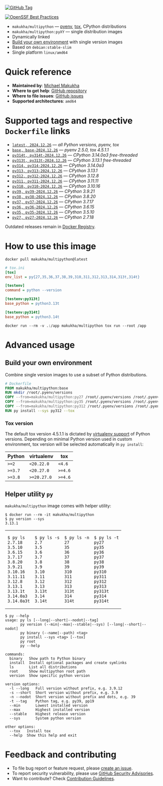 [![GitHub Tag](https://img.shields.io/github/v/tag/makukha/multipython?label=GitHub%20Tag)](https://github.com/makukha/multipython)

[![OpenSSF Best Practices](https://www.bestpractices.dev/projects/9755/badge)](https://www.bestpractices.dev/projects/9755)


* `makukha/multipython` — [pyenv](https://github.com/pyenv/pyenv), [tox](https://tox.wiki), CPython distributions
* `makukha/multipython:pyXY` — single distribution images
* Dynamically linked
* [Build your own environment](#build-your-own-environment) with single version images
* Based on `debian:stable-slim`
* Single platform `linux/amd64`


# Quick reference

* **Maintained by**: [Michael Makukha](https://github.com/makukha)
* **Where to get help**: [GitHub repository](https://github.com/makukha/multipython)
* **Where to file issues**: [GitHub issues](https://github.com/makukha/multipython/issues)
* **Supported architectures**: `amd64`


# Supported tags and respective `Dockerfile` links

* [`latest, 2024.12.26`](https://github.com/makukha/multipython/blob/v2024.12.26/Dockerfile) — *all Python versions, pyenv, tox*
* [`base, base-2024.12.26`](https://github.com/makukha/multipython/blob/v2024.12.26/Dockerfile) — *pyenv 2.5.0, tox 4.5.1.1*
* [`py314t, py314t-2024.12.26`](https://github.com/makukha/multipython/blob/v2024.12.26/Dockerfile) — *CPython 3.14.0a3 free-threaded*
* [`py313t, py313t-2024.12.26`](https://github.com/makukha/multipython/blob/v2024.12.26/Dockerfile) — *CPython 3.13.1 free-threaded*
* [`py314, py314-2024.12.26`](https://github.com/makukha/multipython/blob/v2024.12.26/Dockerfile) — *CPython 3.14.0a3*
* [`py313, py313-2024.12.26`](https://github.com/makukha/multipython/blob/v2024.12.26/Dockerfile) — *CPython 3.13.1*
* [`py312, py312-2024.12.26`](https://github.com/makukha/multipython/blob/v2024.12.26/Dockerfile) — *CPython 3.12.8*
* [`py311, py311-2024.12.26`](https://github.com/makukha/multipython/blob/v2024.12.26/Dockerfile) — *CPython 3.11.11*
* [`py310, py310-2024.12.26`](https://github.com/makukha/multipython/blob/v2024.12.26/Dockerfile) — *CPython 3.10.16*
* [`py39, py39-2024.12.26`](https://github.com/makukha/multipython/blob/v2024.12.26/Dockerfile) — *CPython 3.9.21*
* [`py38, py38-2024.12.26`](https://github.com/makukha/multipython/blob/v2024.12.26/Dockerfile) — *CPython 3.8.20*
* [`py37, py37-2024.12.26`](https://github.com/makukha/multipython/blob/v2024.12.26/Dockerfile) — *CPython 3.7.17*
* [`py36, py36-2024.12.26`](https://github.com/makukha/multipython/blob/v2024.12.26/Dockerfile) — *CPython 3.6.15*
* [`py35, py35-2024.12.26`](https://github.com/makukha/multipython/blob/v2024.12.26/Dockerfile) — *CPython 3.5.10*
* [`py27, py27-2024.12.26`](https://github.co-m/makukha/multipython/blob/v2024.12.26/Dockerfile) — *CPython 2.7.18*

Outdated releases remain in [Docker Registry](https://hub.docker.com/r/makukha/multipython/tags).


# How to use this image

```shell
docker pull makukha/multipython@latest
```

```ini
# tox.ini
[tox]
env_list = py{27,35,36,37,38,39,310,311,312,313,314,313t,314t}

[testenv]
command = python --version

[testenv:py313t]
base_python = python3.13t

[testenv:py314t]
base_python = python3.14t
```

```shell
docker run --rm -v .:/app makukha/multipython tox run --root /app
```


# Advanced usage

## Build your own environment

Combine single version images to use a subset of Python distributions.

```Dockerfile
# Dockerfile
FROM makukha/multipython:base
RUN mkdir /root/.pyenv/versions
COPY --from=makukha/multipython:py27 /root/.pyenv/versions /root/.pyenv/versions/
COPY --from=makukha/multipython:py35 /root/.pyenv/versions /root/.pyenv/versions/
COPY --from=makukha/multipython:py312 /root/.pyenv/versions /root/.pyenv/versions/
RUN py install --sys py312 --tox
```
### Tox version

The default tox version 4.5.1.1 is dictated by [virtualenv support](https://virtualenv.pypa.io/en/latest/changelog.html) of Python versions. Depending on minimal Python version used in custom environment, tox version will be selected automatically in `py install`:

| Python  | virtualenv  | tox     |
|---------|-------------|---------|
| `>=2 `  | `<20.22.0`  | `<4.6`  |
| `>=3.7` | `<20.27.0`  | `>=4.6` |
| `>=3.8` | `>=20.27.0` | `>=4.6` |


## Helper utility `py`

`makukha/multipython` image comes with helper utility:

```shell
$ docker run --rm -it makukha/multipython
$ py version --sys
3.13.1
```

<table>
<tr>
<td>

```shell
$ py ls
2.7.18
3.5.10
3.6.15
3.7.17
3.8.20
3.9.21
3.10.16
3.11.11
3.12.8
3.13.1
3.13.1t
3.14.0a3
3.14.0a3t
```
</td>
<td>

```shell
$ py ls -s
2.7
3.5
3.6
3.7
3.8
3.9
3.10
3.11
3.12
3.13
3.13t
3.14
3.14t
```
</td>
<td>

```shell
$ py ls -n
27
35
36
37
38
39
310
311
312
313
313t
314
314t
```
</td>
<td>

```shell
$ py ls -t
py27
py35
py36
py37
py38
py39
py310
py311
py312
py313
py313t
py314
py314t
```
</td>
</tr>
</table>

```shell
$ py --help
usage: py ls [--long|--short|--nodot|--tag]
       py version (--min|--max|--stable|--sys) [--long|--short|--nodot]
       py binary (--name|--path) <tag>
       py install --sys <tag> [--tox]
       py root
       py --help

commands:
  binary   Show path to Python binary
  install  Install optional packages and create symlinks
  ls       List all distributions
  root     Show multipython root path
  version  Show specific python version

version options:
  -l --long   Full version without prefix, e.g. 3.9.12
  -s --short  Short version without prefix, e.g. 3.9
  -n --nodot  Short version without prefix and dots, e.g. 39
  -t --tag    Python tag, e.g. py39, pp19
  --min       Lowest installed version
  --max       Highest installed version
  --stable    Highest release version
  --sys       System python version

other options:
  --tox   Install tox
  --help  Show this help and exit
```


# Feedback and contributing

* To file bug report or feature request, please [create an issue](https://github.com/makukha/multipython/issues).
* To report security vulnerability, please use [GitHub Security Advisories](https://github.com/makukha/multipython/security/advisories).
* Want to contribute? Check [Contribution Guidelines](https://github.com/makukha/multipython/blob/main/.github/CONTRIBUTING.md).
